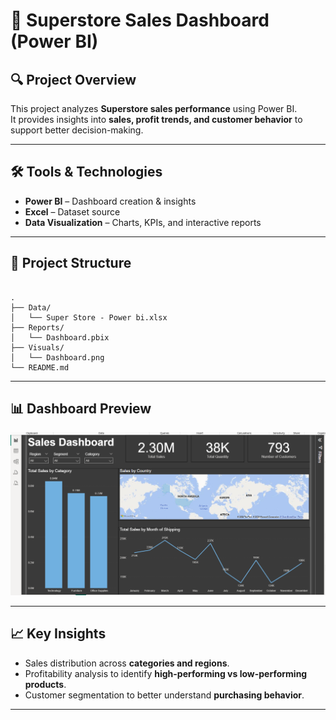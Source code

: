 # 🏪 Superstore Sales Dashboard (Power BI)

## 🔍 Project Overview  
This project analyzes **Superstore sales performance** using Power BI.  
It provides insights into **sales, profit trends, and customer behavior** to support better decision-making.  

---

## 🛠 Tools & Technologies  
- **Power BI** – Dashboard creation & insights  
- **Excel** – Dataset source  
- **Data Visualization** – Charts, KPIs, and interactive reports  

---

## 📂 Project Structure  
```

.
├── Data/
│   └── Super Store - Power bi.xlsx
├── Reports/
│   └── Dashboard.pbix
├── Visuals/
│   └── Dashboard.png
└── README.md

```

---

## 📊 Dashboard Preview  

![Superstore Dashboard](https://github.com/Nadine-Hossam/GDG-Project/blob/main/Visuals/Dashboard.png?raw=true)

---

## 📈 Key Insights  
- Sales distribution across **categories and regions**.  
- Profitability analysis to identify **high-performing vs low-performing products**.  
- Customer segmentation to better understand **purchasing behavior**.  

---
